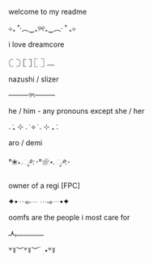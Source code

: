 welcome to my readme




⊹₊ ˚‧︵‿₊୨୧₊‿︵‧ ˚ ₊⊹




i love dreamcore





𓊆 𓊇 𓊈 𓊉 𓉘 𓉝 𓈖





nazushi / slizer 






────୨ৎ──── 





he / him - any pronouns except she / her






. ݁₊ ⊹ . ݁ ⟡ ݁ . ⊹ ₊ ݁. 





aro / demi 





°❀⋆.ೃ࿔*:･°❀⋆.ೃ࿔*:･





owner of a regi [FPC]





✦•┈๑⋅⋯ ⋯⋅๑┈•✦





oomfs are the people i most care for





‎ـــــــــــــــــــﮩ٨ـ






꒷꒦︶꒷꒦︶ ๋ ࣭ ⭑꒷꒦
